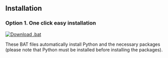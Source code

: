 ## Installation

### Option 1. One click easy installation

<a href="https://github.com/LucasM548/Auto-Install-Apps/blob/main/install_package.bat" download>
  <img src="https://img.shields.io/badge/.bat-download-blue?style=flat-square&logo=windows" alt="Download .bat">
</a>

These BAT files automatically install Python and the necessary packages (please note that Python must be installed before installing the packages).
